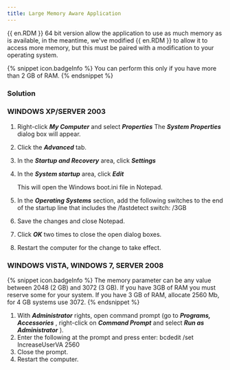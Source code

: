 ```yaml
---
title: Large Memory Aware Application
---
```

{{ en.RDM }} 64 bit version allow the application to use as much memory as is available, in the meantime, we&apos;ve modified {{ en.RDM }} to allow it to access more memory, but this must be paired with a modification to your operating system.  

{% snippet icon.badgeInfo %}
You can perform this only if you have more than 2 GB of RAM.
{% endsnippet %}

### Solution

### WINDOWS XP/SERVER 2003

1. Right-click ***My Computer*** and select ***Properties*** The ***System Properties*** dialog box will appear.
1. Click the ***Advanced*** tab.
1. In the ***Startup and Recovery*** area, click ***Settings***
1. In the ***System startup*** area, click ***Edit***  

    This will open the Windows boot.ini file in Notepad.  
    
1. In the ***Operating Systems*** section, add the following switches to the end of the startup line that includes the /fastdetect switch: /3GB
1. Save the changes and close Notepad.
1. Click ***OK*** two times to close the open dialog boxes.
1. Restart the computer for the change to take effect.

### WINDOWS VISTA, WINDOWS 7, SERVER 2008  

{% snippet icon.badgeInfo %}
The memory parameter can be any value between 2048 (2 GB) and 3072 (3 GB). If you have 3GB of RAM you must reserve some for your system. If you have 3 GB of RAM, allocate 2560 Mb, for 4 GB systems use 3072.
{% endsnippet %}  

1. With ***Administrator*** rights, open command prompt (go to ***Programs, Accessories*** , right-click on ***Command Prompt*** and select ***Run as Administrator*** ).
1. Enter the following at the prompt and press enter:
bcdedit /set IncreaseUserVA 2560
1. Close the prompt.
1. Restart the computer.
